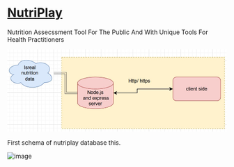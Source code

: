 # [NutriPlay](http://www.nutriplay.io/)
Nutrition Assecssment Tool For The Public And With Unique Tools For Health Practitioners


![diagram](https://github.com/barel-mishal/NutriPlay/blob/main/diagram.jpg?raw=true)



First schema of nutriplay database this. 

![image](https://user-images.githubusercontent.com/56759851/174672516-e0e8cf6a-7167-4127-9db5-46e12b9942f1.png)



